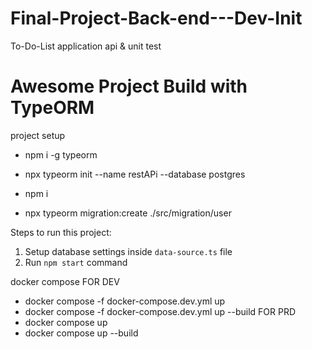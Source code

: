 # Final-Project-Back-end---Dev-Init
To-Do-List application api &amp; unit test

# Awesome Project Build with TypeORM

project setup

- npm i -g typeorm
 
- npx typeorm init --name restAPi --database postgres

- npm i
  
- npx typeorm migration:create ./src/migration/user


Steps to run this project:

1. Setup database settings inside `data-source.ts` file
2. Run `npm start` command

docker compose 
FOR DEV
-  docker compose -f docker-compose.dev.yml up
-  docker compose -f docker-compose.dev.yml up --build
FOR PRD
-  docker compose up
-  docker compose up --build
